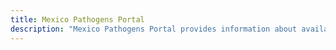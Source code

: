 ```yaml
---
title: Mexico Pathogens Portal
description: "Mexico Pathogens Portal provides information about available datasets, resources, tools, and services related to pandemic preparedness."
---
```

